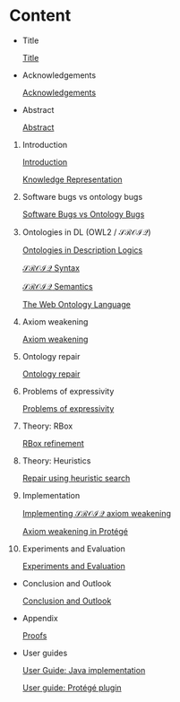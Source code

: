 # Content

- Title
    
    [Title](Content/Title.md)
    
- Acknowledgements
    
    [Acknowledgements](Content/Acknowledgements.md)
    
- Abstract
    
    [Abstract](Content/Abstract.md)
    

1. Introduction
    
    [Introduction](Content/Introduction.md)
    
    [Knowledge Representation](Content/Knowledge%20Representation.md)
    
2. Software bugs vs ontology bugs
    
    [Software Bugs vs Ontology Bugs](Content/Software%20Bugs%20vs%20Ontology%20Bugs.md)
    
3. Ontologies in DL (OWL2 / $\mathcal{SROIQ}$)
    
    [Ontologies in Description Logics](Content/Ontologies%20in%20Description%20Logics.md)
    
    [$\mathcal{SROIQ}$ Syntax](Content/$%20mathcal%7BSROIQ%7D$%20Syntax.md)
    
    [$\mathcal{SROIQ}$ Semantics](Content/$%20mathcal%7BSROIQ%7D$%20Semantics.md)
    
    [The Web Ontology Language](Content/The%20Web%20Ontology%20Language.md)
    
4. Axiom weakening
    
    [Axiom weakening](Content/Axiom%20weakening.md)
    
5. Ontology repair
    
    [Ontology repair](Content/Ontology%20repair.md)
    
6. Problems of expressivity
    
    [Problems of expressivity](Content/Problems%20of%20expressivity.md)
    
7. Theory: RBox
    
    [RBox refinement](Content/RBox%20refinement.md)
    
8. Theory: Heuristics
    
    [Repair using heuristic search](Content/Repair%20using%20heuristic%20search.md)
    
9. Implementation
    
    [Implementing $\mathcal{SROIQ}$ axiom weakening](Content/Implementing%20$%20mathcal%7BSROIQ%7D$%20axiom%20weakening.md)
    
    [Axiom weakening in Protégé](Content/Axiom%20weakening%20in%20Prote%CC%81ge%CC%81.md)
    
10. Experiments and Evaluation
    
    [Experiments and Evaluation](Content/Experiments%20and%20Evaluation.md)
    

- Conclusion and Outlook
    
    [Conclusion and Outlook](Content/Conclusion%20and%20Outlook.md)
    

- Appendix
    
    [Proofs](Content/Proofs.md)
    

- User guides
    
    [User Guide: Java implementation](Content/User%20Guide%20Java%20implementation.md)
    
    [User guide: Protégé plugin](Content/User%20guide%20Prote%CC%81ge%CC%81%20plugin.md)
